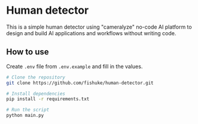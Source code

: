 # Human detector

This is a simple human detector using "cameralyze" no-code AI platform to design and build AI applications and workflows without writing code.

## How to use

Create `.env` file from `.env.example` and fill in the values.

```bash
# Clone the repository
git clone https://github.com/fishuke/human-detector.git

# Install dependencies
pip install -r requirements.txt

# Run the script
python main.py
```